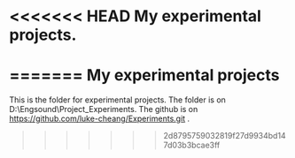 <<<<<<< HEAD
My experimental projects.
=========================
=======
My experimental projects
========================

This is the folder for experimental projects.
The folder is on D:\Engsound\Project\_Experiments.
The github is on https://github.com/luke-cheang/Experiments.git .
>>>>>>> 2d8795759032819f27d9934bd147d03b3bcae3ff
